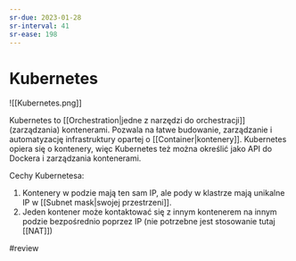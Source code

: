 ```yaml
---
sr-due: 2023-01-28
sr-interval: 41
sr-ease: 198
---
```


# Kubernetes

![[Kubernetes.png]]

Kubernetes to [[Orchestration|jedne z narzędzi do orchestracji]] (zarządzania) kontenerami. Pozwala na łatwe budowanie, zarządzanie i automatyzację infrastruktury opartej o [[Container|kontenery]].
Kubernetes opiera się o kontenery, więc Kubernetes też można określić jako API do Dockera i zarządzania kontenerami.

Cechy Kubernetesa:
1. Kontenery w podzie mają ten sam IP, ale pody w klastrze mają unikalne IP w [[Subnet mask|swojej przestrzeni]].
2. Jeden kontener może kontaktować się z innym kontenerem na innym podzie bezpośrednio poprzez IP (nie potrzebne jest stosowanie tutaj [[NAT]])

#review